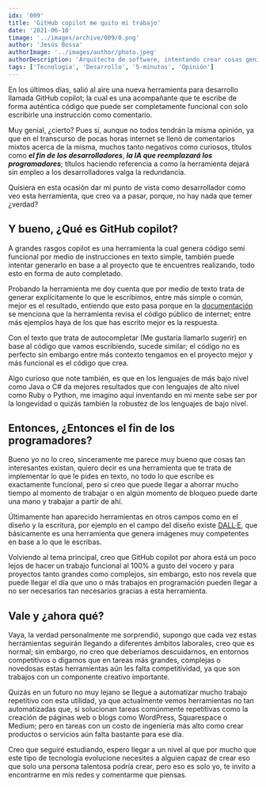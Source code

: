 ```yaml
---
idx: '009'
title: 'GitHub copilot me quito mi trabajo'
date: '2021-06-10'
timage: '../images/archive/009/0.png'
author: 'Jesús Bossa'
authorImage: '../images/author/photo.jpeg'
authorDescription: 'Arquitecto de software, intentando crear cosas geniales.'
tags: ['Tecnologia', 'Desarrollo', '5-minutos', 'Opinión']
---
```


En los últimos días, salió al aire una nueva herramienta para desarrollo llamada GitHub copilot; la cual es una acompañante que te escribe de forma auténtica código que puede ser completamente funcional con solo escribirle una instrucción como comentario.

Muy genial, ¿cierto? Pues sí, aunque no todos tendrán la misma opinión, ya que en el transcurso de pocas horas internet se llenó de comentarios mixtos acerca de la misma, muchos tanto negativos como curiosos, títulos como _**el fin de los desarrolladores**_, _**la IA que reemplazará los programadores**_; títulos haciendo referencia a como la herramienta dejará sin empleo a los desarrolladores valga la redundancia.

Quisiera en esta ocasión dar mi punto de vista como desarrollador como veo esta herramienta, que creo va a pasar, porque, no hay nada que temer ¿verdad?

## Y bueno, ¿Qué es GitHub copilot?

A grandes rasgos copilot es una herramienta la cual genera código semi funcional por medio de instrucciones en texto simple, también puede intentar generarlo en base a al proyecto que te encuentres realizando, todo esto en forma de auto completado.

Probando la herramienta me doy cuenta que por medio de texto trata de generar explícitamente lo que le escribimos, entre más simple o común, mejor es el resultado, entiendo que esto pasa porque en la <a href="https://copilot.github.com" target="_blank">documentación</a> se menciona que la herramienta revisa el código público de internet; entre más ejemplos haya de los que has escrito mejor es la respuesta.

Con el texto que trata de autocompletar (Me gustaría llamarlo sugerir) en base al código que vamos escribiendo, sucede similar; el código no es perfecto sin embargo entre más contexto tengamos en el proyecto mejor y más funcional es el código que crea.

Algo curioso que note también, es que en los lenguajes de más bajo nivel como Java o C# da mejores resultados que con lenguajes de alto nivel como Ruby o Python, me imagino aquí inventando en mi mente sebe ser por la longevidad o quizás también la robustez de los lenguajes de bajo nivel.

## Entonces, ¿Entonces el fin de los programadores?

Bueno yo no lo creo, sinceramente me parece muy bueno que cosas tan interesantes existan, quiero decir es una herramienta que te trata de implementar lo que le pides en texto, no todo lo que escribe es exactamente funcional, pero sí creo que puede llegar a ahorrar mucho tiempo al momento de trabajar o en algún momento de bloqueo puede darte una mano y trabajar a partir de ahí.

Últimamente han aparecido herramientas en otros campos como en el diseño y la escritura, por ejemplo en el campo del diseño existe <a href="https://openai.com/blog/dall-e" target="_blank">DALL·E</a>, que básicamente es una herramienta que genera imágenes muy competentes en base a lo que le escribas.

Volviendo al tema principal, creo que GitHub copilot por ahora está un poco lejos de hacer un trabajo funcional al 100% a gusto del vocero y para proyectos tanto grandes como complejos, sin embargo, esto nos revela que puede llegar el día que uno o más trabajos en programación pueden llegar a no ser necesarios tan necesarios gracias a esta herramienta.

## Vale y ¿ahora qué?

Vaya, la verdad personalmente me sorprendió, supongo que cada vez estas herramientas seguirán llegando a diferentes ámbitos laborales, creo que es normal; sin embargo, no creo que deberíamos descuidarnos, en entornos competitivos o digamos que en tareas más grandes, complejas o novedosas estas herramientas aún les falta competitividad, ya que son trabajos con un componente creativo importante.

Quizás en un futuro no muy lejano se llegue a automatizar mucho trabajo repetitivo con esta utilidad, ya que actualmente vemos herramientas no tan automatizadas que, si solucionan tareas comúnmente repetitivas como la creación de páginas web o blogs como WordPress, Squarespace o Medium; pero en tareas con un costo de ingeniería más alto como crear productos o servicios aún falta bastante para ese día.

Creo que seguiré estudiando, espero llegar a un nivel al que por mucho que este tipo de tecnología evolucione necesites a alguien capaz de crear eso que solo una persona talentosa podría crear, pero eso es solo yo, te invito a encontrarme en mis redes y comentarme que piensas.
